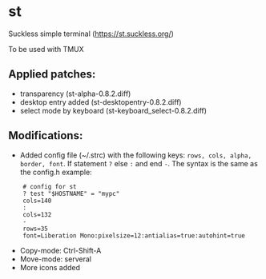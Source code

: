 # st

Suckless simple terminal (https://st.suckless.org/)

To be used with TMUX

## Applied patches:
* transparency (st-alpha-0.8.2.diff)
* desktop entry added (st-desktopentry-0.8.2.diff)
* select mode by keyboard (st-keyboard_select-0.8.2.diff)

## Modifications:
* Added config file (~/.strc) with the following keys: `rows, cols, alpha, border, font`.
	If statement `?` else `:` and end `-`.
	The syntax is the same as the config.h
example:
```
	# config for st
	? test "$HOSTNAME" = "mypc"
	cols=140
	:
  	cols=132
	-
	rows=35
	font=Liberation Mono:pixelsize=12:antialias=true:autohint=true
```

* Copy-mode: Ctrl-Shift-A
* Move-mode: serveral
* More icons added

